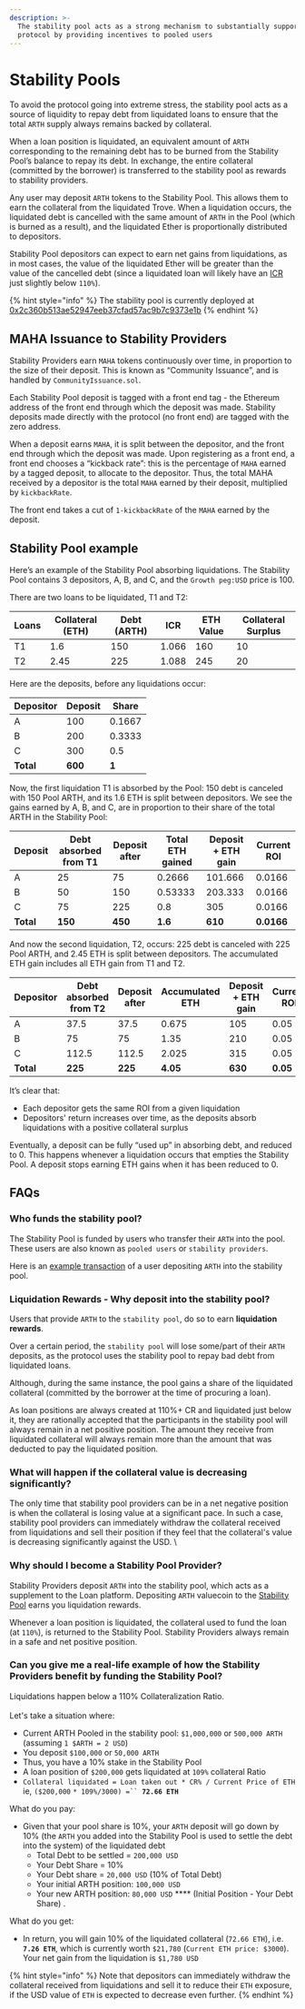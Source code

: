 ```yaml
---
description: >-
  The stability pool acts as a strong mechanism to substantially support the
  protocol by providing incentives to pooled users
---
```


# Stability Pools

To avoid the protocol going into extreme stress, the stability pool acts as a source of liquidity to repay debt from liquidated loans to ensure that the total `ARTH` supply always remains backed by collateral.&#x20;

When a loan position is liquidated, an equivalent amount of `ARTH` corresponding to the remaining debt has to be burned from the Stability Pool’s balance to repay its debt. In exchange, the entire collateral (committed by the borrower) is transferred to the stability pool as rewards to stability providers.

Any user may deposit `ARTH` tokens to the Stability Pool. This allows them to earn the collateral from the liquidated Trove. When a liquidation occurs, the liquidated debt is cancelled with the same amount of `ARTH` in the Pool (which is burned as a result), and the liquidated Ether is proportionally distributed to depositors.

Stability Pool depositors can expect to earn net gains from liquidations, as in most cases, the value of the liquidated Ether will be greater than the value of the cancelled debt (since a liquidated loan will likely have an [ICR](borrowing-arth.md#individual-collateralization-ratio-icr) just slightly below `110%`).

{% hint style="info" %}
The stability pool is currently deployed at [0x2c360b513ae52947eeb37cfad57ac9b7c9373e1b](https://etherscan.io/address/0x2c360b513ae52947eeb37cfad57ac9b7c9373e1b)
{% endhint %}

## MAHA Issuance to Stability Providers

Stability Providers earn `MAHA` tokens continuously over time, in proportion to the size of their deposit. This is known as “Community Issuance”, and is handled by `CommunityIssuance.sol`.

Each Stability Pool deposit is tagged with a front end tag - the Ethereum address of the front end through which the deposit was made. Stability deposits made directly with the protocol (no front end) are tagged with the zero address.

When a deposit earns `MAHA`, it is split between the depositor, and the front end through which the deposit was made. Upon registering as a front end, a front end chooses a “kickback rate”: this is the percentage of `MAHA` earned by a tagged deposit, to allocate to the depositor. Thus, the total MAHA received by a depositor is the total `MAHA` earned by their deposit, multiplied by `kickbackRate`.&#x20;

The front end takes a cut of `1-kickbackRate` of the `MAHA` earned by the deposit.

## Stability Pool example

Here’s an example of the Stability Pool absorbing liquidations. The Stability Pool contains 3 depositors, A, B, and C, and the `Growth peg:USD` price is 100.

There are two loans to be liquidated, T1 and T2:

| Loans | Collateral (ETH) | Debt (ARTH) | ICR   | ETH Value | Collateral Surplus |
| ----- | ---------------- | ----------- | ----- | --------- | ------------------ |
| T1    | 1.6              | 150         | 1.066 | 160       | 10                 |
| T2    | 2.45             | 225         | 1.088 | 245       | 20                 |

Here are the deposits, before any liquidations occur:

| Depositor | Deposit | Share  |
| --------- | ------- | ------ |
| A         | 100     | 0.1667 |
| B         | 200     | 0.3333 |
| C         | 300     | 0.5    |
| **Total** | **600** | **1**  |

Now, the first liquidation T1 is absorbed by the Pool: 150 debt is canceled with 150 Pool ARTH, and its 1.6 ETH is split between depositors. We see the gains earned by A, B, and C, are in proportion to their share of the total ARTH in the Stability Pool:

| Deposit   | Debt absorbed from T1 | Deposit after | Total ETH gained | Deposit + ETH gain | Current ROI |
| --------- | --------------------- | ------------- | ---------------- | ------------------ | ----------- |
| A         | 25                    | 75            | 0.2666           | 101.666            | 0.0166      |
| B         | 50                    | 150           | 0.53333          | 203.333            | 0.0166      |
| C         | 75                    | 225           | 0.8              | 305                | 0.0166      |
| **Total** | **150**               | **450**       | **1.6**          | **610**            | **0.0166**  |

And now the second liquidation, T2, occurs: 225 debt is canceled with 225 Pool ARTH, and 2.45 ETH is split between depositors. The accumulated ETH gain includes all ETH gain from T1 and T2.

| Depositor | Debt absorbed from T2 | Deposit after | Accumulated ETH | Deposit + ETH gain | Current ROI |
| --------- | --------------------- | ------------- | --------------- | ------------------ | ----------- |
| A         | 37.5                  | 37.5          | 0.675           | 105                | 0.05        |
| B         | 75                    | 75            | 1.35            | 210                | 0.05        |
| C         | 112.5                 | 112.5         | 2.025           | 315                | 0.05        |
| **Total** | **225**               | **225**       | **4.05**        | **630**            | **0.05**    |

It’s clear that:

* Each depositor gets the same ROI from a given liquidation
* Depositors' return increases over time, as the deposits absorb liquidations with a positive collateral surplus

Eventually, a deposit can be fully “used up” in absorbing debt, and reduced to 0. This happens whenever a liquidation occurs that empties the Stability Pool. A deposit stops earning ETH gains when it has been reduced to 0.

## FAQs

### Who funds the stability pool?

The Stability Pool is funded by users who transfer their `ARTH` into the pool. These users are also known as `pooled users` or `stability providers`.

Here is an [example transaction](https://etherscan.io/tx/0xd99cbd02c5d38d092d107bafea3d7be2101c8c0f56dc4161ea6cc8b425c8ae13) of a user depositing `ARTH` into the stability pool.

### Liquidation Rewards - Why deposit into the stability pool?

Users that provide `ARTH` to the `stability pool`, do so to earn **liquidation rewards**.

Over a certain period,  the `stability pool` will lose some/part of their `ARTH` deposits, as the protocol uses the stability pool to repay bad debt from liquidated loans.&#x20;

Although, during the same instance, the pool gains a share of the liquidated collateral (committed by the borrower at the time of procuring a loan).&#x20;

As loan positions are always created at 110%+ CR and liquidated just below it, they are rationally accepted that the participants in the stability pool will always remain in a net positive position. The amount they receive from liquidated collateral will always remain more than the amount that was deducted to pay the liquidated position.

### What will happen if the collateral value is decreasing significantly?

The only time that stability pool providers can be in a net negative position is when the collateral is losing value at a significant pace. In such a case, stability pool providers can immediately withdraw the collateral received from liquidations and sell their position if they feel that the collateral's value is decreasing significantly against the USD. \


### Why should I become a Stability Pool Provider?

Stability Providers deposit `ARTH` into the stability pool, which acts as a supplement to the Loan platform. Depositing `ARTH` valuecoin to the [Stability Pool](stability-pool.md) earns you liquidation rewards.

Whenever a loan position is liquidated, the collateral used to fund the loan (at `110%`), is returned to the Stability Pool. Stability Providers always remain in a safe and net positive position.&#x20;

### Can you give me a real-life example of how the Stability Providers benefit by funding the Stability Pool?

Liquidations happen below a 110% Collateralization Ratio.\
\
Let's take a situation where:&#x20;

* Current ARTH Pooled in the stability pool: `$1,000,000` or `500,000 ARTH` (assuming `1 $ARTH = 2 USD`)&#x20;
* You deposit `$100,000` or `50,000 ARTH`&#x20;
* Thus, you have a 10% stake in the Stability Pool
* A loan position of `$200,000` gets liquidated at `109%` collateral Ratio
* `Collateral liquidated = Loan taken out * CR% / Current Price of ETH` ie, `($200,000` `* 109%/3000) =`` `**`72.66 ETH`** &#x20;

What do you pay:

* Given that your pool share is 10%, your `ARTH` deposit will go down by 10% (the `ARTH` you added into the Stability Pool is used to settle the debt into the system) of the liquidated debt&#x20;
  * Total Debt to be settled = `200,000 USD`
  * Your Debt Share = 10%&#x20;
  * Your Debt share = `20,000 USD` (10% of Total Debt)
  * Your initial ARTH position: `100,000 USD`
  * Your new ARTH position: `80,000 USD` **** (Initial Position - Your Debt Share) .

What do you get:

* In return, you will gain 10% of the liquidated collateral (`72.66 ETH`), i.e. **`7.26 ETH`**, which is currently worth `$21,780` (`Current ETH price: $3000`). Your net gain from the liquidation is `$1,780 USD`&#x20;

{% hint style="info" %}
Note that depositors can immediately withdraw the collateral received from liquidations and sell it to reduce their `ETH` exposure, if the USD value of `ETH` is expected to decrease even further.&#x20;
{% endhint %}
